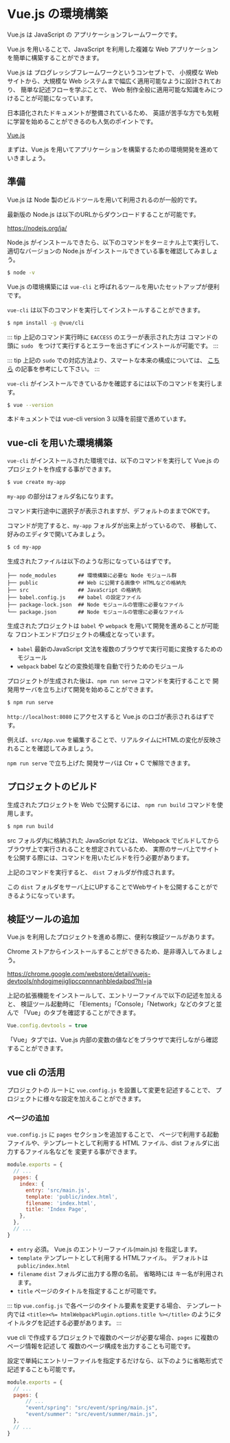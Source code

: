 # Vue.js の環境構築

Vue.js は JavaScript の アプリケーションフレームワークです。

Vue.js を用いることで、JavaScript を利用した複雑な Web アプリケーションを簡単に構築することができます。

Vue.js は プログレッシブフレームワークというコンセプトで、
小規模な Webサイトから、大規模な Web システムまで幅広く適用可能なように設計されており、
簡単な記述フローを学ぶことで、 Web 制作全般に適用可能な知識をみにつけることが可能になっています。

日本語化されたドキュメントが整備されているため、
英語が苦手な方でも気軽に学習を始めることができるのも人気のポイントです。

[Vue\.js](https://jp.vuejs.org/index.html)

まずは、Vue.js を用いてアプリケーションを構築するための環境開発を進めていきましょう。

## 準備

Vue.js は Node 製のビルドツールを用いて利用されるのが一般的です。

最新版の Node.js は以下のURLからダウンロードすることが可能です。

https://nodejs.org/ja/

Node.js がインストールできたら、以下のコマンドをターミナル上で実行して、
適切なバージョンの Node.js がインストールできている事を確認してみましょう。

```bash
$ node -v
```

Vue.js の環境構築には `vue-cli` と呼ばれるツールを用いたセットアップが便利です。

`vue-cli` は以下のコマンドを実行してインストールすることができます。

```bash 
$ npm install -g @vue/cli
```

::: tip
上記のコマンド実行時に `EACCESS` のエラーが表示された方は
コマンドの頭に `sudo ` をつけて実行するとエラーを出さずにインストールが可能です。
:::

::: tip
上記の `sudo` での対応方法より、スマートな本来の構成については、
[こちら](https://qiita.com/okoysm/items/ced3c3de30af1035242d) の記事を参考にして下さい。
:::

`vue-cli` がインストールできているかを確認するには以下のコマンドを実行します。

```bash 
$ vue --version
```

本ドキュメントでは vue-cli version 3 以降を前提で進めています。

## vue-cli を用いた環境構築

`vue-cli` がインストールされた環境では、以下のコマンドを実行して
Vue.js のプロジェクトを作成する事ができます。

```bash
$ vue create my-app
```

`my-app` の部分はフォルダ名になります。

コマンド実行途中に選択子が表示されますが、デフォルトのままでOKです。

コマンドが完了すると、`my-app` フォルダが出来上がっているので、
移動して、好みのエディタで開いてみましょう。

```bash 
$ cd my-app
```

生成されたファイルは以下のような形になっているはずです。

```
├── node_modules       ## 環境構築に必要な Node モジュール群
├── public             ## Web に公開する画像や HTMLなどの格納先
├── src                ## JavaScript の格納先
├── babel.config.js    ## babel の設定ファイル
├── package-lock.json  ## Node モジュールの管理に必要なファイル
└── package.json       ## Node モジュールの管理に必要なファイル
```

生成されたプロジェクトは `babel` や `webpack` を用いて開発を進めることが可能な
フロントエンドプロジェクトの構成となっています。

- `babel` 最新のJavaScript 文法を複数のブラウザで実行可能に変換するためのモジュール
- `webpack` babel などの変換処理を自動で行うためのモジュール

プロジェクトが生成された後は、`npm run serve` コマンドを実行することで
開発用サーバを立ち上げて開発を始めることができます。

```bash
$ npm run serve
``` 

`http://localhost:8080` にアクセスすると Vue.js のロゴが表示されるはずです。

例えば、`src/App.vue` を編集することで、リアルタイムにHTMLの変化が反映されることを確認してみましょう。

`npm run serve` で立ち上げた 開発サーバは Ctr + C で解除できます。

## プロジェクトのビルド

生成されたプロジェクトを Web で公開するには、 `npm run build` コマンドを使用します。

```bash
$ npm run build
```

src フォルダ内に格納された JavaScript などは、
Webpack でビルドしてからブラウザ上で実行されることを想定されているため、
実際のサーバ上でサイトを公開する際には、コマンドを用いたビルドを行う必要があります。

上記のコマンドを実行すると、 `dist` フォルダが作成されます。

この `dist` フォルダをサーバ上にUPすることでWebサイトを公開することができるようになっています。

## 検証ツールの追加

Vue.js を利用したプロジェクトを進める際に、便利な検証ツールがあります。

Chrome ストアからインストールすることができるため、是非導入してみましょう。

https://chrome.google.com/webstore/detail/vuejs-devtools/nhdogjmejiglipccpnnnanhbledajbpd?hl=ja

上記の拡張機能をインストールして、エントリーファイルで以下の記述を加えると、
検証ツール起動時に 「Elements」「Console」「Network」などのタブと並んで
「Vue」のタブを確認することができます。

```js
Vue.config.devtools = true
```

「Vue」タブでは、Vue.js 内部の変数の値などをブラウザで実行しながら確認することができます。

## vue cli の活用

プロジェクトの ルートに `vue.config.js` を設置して変更を記述することで、
プロジェクトに様々な設定を加えることができます。

### ページの追加

`vue.config.js` に `pages` セクションを追加することで、
ページで利用する起動ファイルや、テンプレートとして利用する HTML ファイル、dist フォルダに出力するファイル名などを
変更する事ができます。

```js
module.exports = {
  // ...
  pages: {
    index: {
      entry: 'src/main.js',
      template: 'public/index.html',
      filename: 'index.html',
      title: 'Index Page',
    },
  },
  // ...
}
```

- `entry` 必須。 Vue.js のエントリーファイル(main.js) を指定します。
- `template` テンプレートとして利用する HTMLファイル。 デフォルトは `public/index.html`
- `filename` `dist` フォルダに出力する際の名前。 省略時には キー名が利用されます。
- `title` ページのタイトルを指定することが可能です。

::: tip 
`vue.config.js` で各ページのタイトル要素を変更する場合、
テンプレート内では `<title><%= htmlWebpackPlugin.options.title %></title>` のようにタイトルタグを記述する必要があります。
:::

vue cli で作成するプロジェクトで複数のページが必要な場合、`pages` に複数のページ情報を記述して
複数のページ構成を出力することも可能です。

設定で単純にエントリーファイルを指定するだけなら、以下のように省略形式で記述することも可能です。

```js
module.exports = {
  // ...
  pages: {
      // ...
      "event/spring": "src/event/spring/main.js",
      "event/summer": "src/event/summer/main.js",
  },
  // ...
}
```
